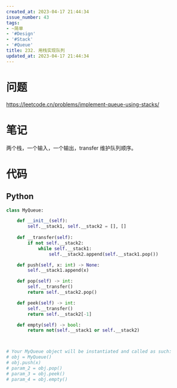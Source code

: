 ```yaml
---
created_at: 2023-04-17 21:44:34
issue_number: 43
tags:
- ~简单
- '#Design'
- '#Stack'
- '#Queue'
title: 232. 用栈实现队列
updated_at: 2023-04-17 21:44:34
---
```


# 问题

https://leetcode.cn/problems/implement-queue-using-stacks/

# 笔记

两个栈，一个输入，一个输出，transfer 维护队列顺序。

# 代码

## Python

```python
class MyQueue:

    def __init__(self):
        self.__stack1, self.__stack2 = [], []   
    
    def __transfer(self):
        if not self.__stack2:
            while self.__stack1:
                self.__stack2.append(self.__stack1.pop())

    def push(self, x: int) -> None:
        self.__stack1.append(x)

    def pop(self) -> int:
        self.__transfer()
        return self.__stack2.pop()

    def peek(self) -> int:
        self.__transfer()
        return self.__stack2[-1]

    def empty(self) -> bool:
        return not(self.__stack1 or self.__stack2)



# Your MyQueue object will be instantiated and called as such:
# obj = MyQueue()
# obj.push(x)
# param_2 = obj.pop()
# param_3 = obj.peek()
# param_4 = obj.empty()
```
